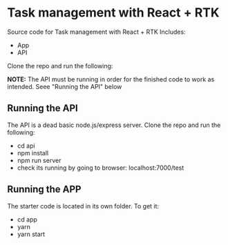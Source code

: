 # Task management with React + RTK

Source code for Task management with React + RTK Includes:

- App
- API

Clone the repo and run the following:

**NOTE:** The API must be running in order for the finished code to work as intended. Seee "Running the API" below

## Running the API

The API is a dead basic node.js/express server. Clone the repo and run the following:

- cd api
- npm install
- npm run server
- check its running by going to browser: localhost:7000/test


## Running the APP

The starter code is located in its own folder. To get it:

- cd app
- yarn
- yarn start
